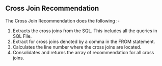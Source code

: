 ## Cross Join Recommendation 

The Cross Join Recommendation does the following :-

1. Extracts the cross joins from the SQL. This includes all the queries in SQL File.
2. Extract for cross joins denoted by a comma in the FROM statement.
3. Calculates the line number where the cross joins are located.
4. Consolidates and returns the array of recommendation for all cross joins.